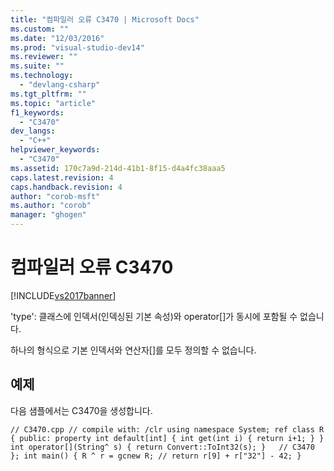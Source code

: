 ```yaml
---
title: "컴파일러 오류 C3470 | Microsoft Docs"
ms.custom: ""
ms.date: "12/03/2016"
ms.prod: "visual-studio-dev14"
ms.reviewer: ""
ms.suite: ""
ms.technology: 
  - "devlang-csharp"
ms.tgt_pltfrm: ""
ms.topic: "article"
f1_keywords: 
  - "C3470"
dev_langs: 
  - "C++"
helpviewer_keywords: 
  - "C3470"
ms.assetid: 170c7a9d-214d-41b1-8f15-d4a4fc38aaa5
caps.latest.revision: 4
caps.handback.revision: 4
author: "corob-msft"
ms.author: "corob"
manager: "ghogen"
---
```

# 컴파일러 오류 C3470
[!INCLUDE[vs2017banner](../../assembler/inline/includes/vs2017banner.md)]

'type': 클래스에 인덱서\(인덱싱된 기본 속성\)와 operator\[\]가 동시에 포함될 수 없습니다.  
  
 하나의 형식으로 기본 인덱서와 연산자\[\]를 모두 정의할 수 없습니다.  
  
## 예제  
 다음 샘플에서는 C3470을 생성합니다.  
  
```  
// C3470.cpp // compile with: /clr using namespace System; ref class R { public: property int default[int] { int get(int i) { return i+1; } } int operator[](String^ s) { return Convert::ToInt32(s); }   // C3470 }; int main() { R ^ r = gcnew R; // return r[9] + r["32"] - 42; }  
```